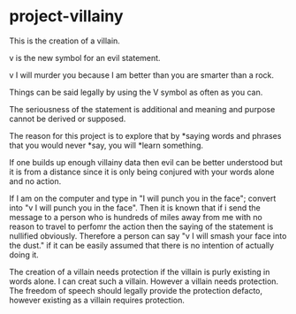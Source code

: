 # project-villainy
This is the creation of a villain.

v is the new symbol for an evil statement.

v I will murder you because I am better than you are smarter than a rock.

Things can be said legally by using the V symbol as often as you can.

The seriousness of the statement is additional and meaning and purpose cannot be derived or supposed.

The reason for this project is to explore that by *saying words and phrases that you would never *say, you will *learn something.

If one builds up enough villainy data then evil can be better understood but it is from a distance since it is only being conjured with your words alone and no action.

If I am on the computer and type in "I will punch you in the face"; convert into "v I will punch you in the face". Then it is known that if i send the message to a person who is hundreds of miles away from me with no reason to travel to perfomr the action then the saying of the statement is nullified obviously. Therefore a person can say "v I will smash your face into the dust." if it can be easily assumed that there is no intention of actually doing it.

The creation of a villain needs protection if the villain is purly existing in words alone. I can creat such a villain. However a villain needs protection. The freedom of speech should legally provide the protection defacto, however existing as a villain requires protection.

